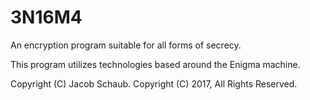 # 3N16M4
An encryption program suitable for all forms of secrecy.

This program utilizes technologies based around the Enigma machine.

Copyright (C) Jacob Schaub.
Copyright (C) 2017, All Rights Reserved.
